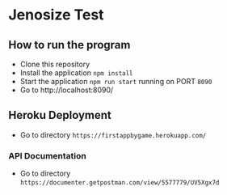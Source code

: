# Jenosize Test

## How to run the program

- Clone this repository
- Install the application `npm install`
- Start the application `npm run start` running on PORT `8090`
- Go to http://localhost:8090/

## Heroku Deployment 

- Go to directory `https://firstappbygame.herokuapp.com/`

### API Documentation

- Go to directory `https://documenter.getpostman.com/view/5577779/UV5Xgx7d`
